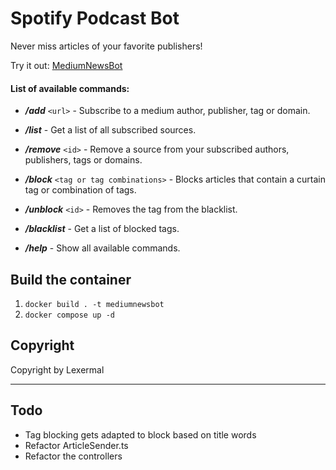 # Spotify Podcast Bot

Never miss articles of your favorite publishers!

Try it out: [MediumNewsBot](t.me/MediumListenerBot)


#### List of available commands:

- ***/add*** `<url>` - Subscribe to a medium author, publisher, tag or domain.

- ***/list*** - Get a list of all subscribed sources.

- ***/remove*** `<id>` - Remove a source from your subscribed authors, publishers, tags or domains.

- ***/block*** `<tag or tag combinations>` - Blocks articles that contain a curtain tag or combination of tags.

- ***/unblock*** `<id>` - Removes the tag from the blacklist.

- ***/blacklist*** - Get a list of blocked tags.

- ***/help*** - Show all available commands.


## Build the container
1. ```docker build . -t mediumnewsbot```
2. ```docker compose up -d```


## Copyright
Copyright by Lexermal



-----------------------------

## Todo
* Tag blocking gets adapted to block based on title words
* Refactor ArticleSender.ts
* Refactor the controllers